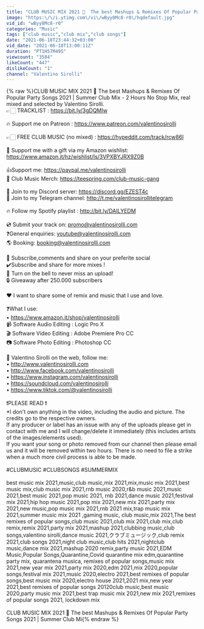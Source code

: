 ```yaml
---
title: "CLUB MUSIC MIX 2021 🎉  The best Mashups & Remixes Of Popular Party Songs 2021 | Summer Club Mix"
image: "https:\/\/i.ytimg.com\/vi\/wByy8Mc8-r0\/hqdefault.jpg"
vid_id: "wByy8Mc8-r0"
categories: "Music"
tags: ["club music","club mix","club songs"]
date: "2021-06-18T23:44:32+03:00"
vid_date: "2021-06-18T13:00:11Z"
duration: "PT1H57M49S"
viewcount: "3584"
likeCount: "447"
dislikeCount: "1"
channel: "Valentino Sirolli"
---
```

{% raw %}CLUB MUSIC MIX 2021 🎉  The best Mashups &amp; Remixes Of Popular Party Songs 2021 | Summer Club Mix  - 2 Hours No Stop Mix, real mixed and selected by Valentino Sirolli. <br />👉🏻 TRACKLIST :  <a rel="nofollow" target="blank" href="https://bit.ly/3gDQMIw">https://bit.ly/3gDQMIw</a><br /><br />🔥  Support me on Patreon  : <a rel="nofollow" target="blank" href="https://www.patreon.com/valentinosirolli">https://www.patreon.com/valentinosirolli</a> <br /><br />👉🏻 FREE CLUB MUSIC (no mixed) : <a rel="nofollow" target="blank" href="https://hypeddit.com/track/rcw86l">https://hypeddit.com/track/rcw86l</a><br /><br />🎁 Support me with a gift via my Amazon wishlist: <a rel="nofollow" target="blank" href="https://www.amazon.it/hz/wishlist/ls/3VPXBYJRX9Z0B">https://www.amazon.it/hz/wishlist/ls/3VPXBYJRX9Z0B</a> <br /><br />👍Support me: <a rel="nofollow" target="blank" href="https://paypal.me/valentinosirolli">https://paypal.me/valentinosirolli</a> <br />👕 Club Music Merch: <a rel="nofollow" target="blank" href="https://teespring.com/club-music-gang">https://teespring.com/club-music-gang</a><br /><br />💬 Join to my Discord server: <a rel="nofollow" target="blank" href="https://discord.gg/EZEST4c">https://discord.gg/EZEST4c</a><br />💬 Join to my Telegram channel: <a rel="nofollow" target="blank" href="http://t.me/valentinosirollitelegram">http://t.me/valentinosirollitelegram</a>  <br /><br />🔥 Follow my Spotify playlist : <a rel="nofollow" target="blank" href="http://bit.ly/DAILYEDM">http://bit.ly/DAILYEDM</a><br /><br />💿 Submit your track on: promo@valentinosirolli.com<br />❓General enquiries: youtube@valentinosirolli.com<br />🌎 Booking: booking@valentinosirolli.com<br /><br />🚀 Subscribe,comments and share on your preferite social <br />✔️Subscribe and share for more mixes ! <br />🔔 Turn on the bell to never miss an upload!<br />🔒 Giveaway after 250.000 subscribers <br /><br />♥️ I want to share some of remix and music that I use and love.<br /><br />❓What I use: <br />• <a rel="nofollow" target="blank" href="https://www.amazon.it/shop/valentinosirolli">https://www.amazon.it/shop/valentinosirolli</a><br />📹 Software Audio Editing : Logic Pro X <br />🎬  Software Video Editing : Adobe Premiere Pro CC <br />📷 Software Photo Editing : Photoshop CC <br /><br />📳 Valentino Sirolli on the web, follow me:<br />• <a rel="nofollow" target="blank" href="http://www.valentinosirolli.com">http://www.valentinosirolli.com</a> <br />• <a rel="nofollow" target="blank" href="http://www.facebook.com/valentinosirolli">http://www.facebook.com/valentinosirolli</a><br />• <a rel="nofollow" target="blank" href="https://www.instagram.com/valentinosirolli">https://www.instagram.com/valentinosirolli</a><br />• <a rel="nofollow" target="blank" href="https://soundcloud.com/valentinosirolli">https://soundcloud.com/valentinosirolli</a><br />• <a rel="nofollow" target="blank" href="https://www.tiktok.com/@valentinosirolli">https://www.tiktok.com/@valentinosirolli</a><br /><br />❗PLEASE READ ❗<br />*I don't own anything in the video, including the audio and picture. The credits go to the respective owners.<br />If any producer or label has an issue with any of the uploads please get in contact with me and I will change/delete it immediately (this includes artists of the images/elements used).<br />If you want your song or photo removed from our channel then please email us and it will be removed within two hours. There is no need to file a strike when a much more civil process is able to be made.<br /><br />#CLUBMUSIC #CLUBSONGS #SUMMERMIX<br /><br />best music mix 2021,music,club music,mix 2021,mix,music mix 2021,best music mix,club music mix 2021,rnb music 2020,r&amp;b music 2021,music 2021,best music 2021,pop music 2021, rnb 2021,dance music 2021,festival mix 2021,hip hop music 2021,pop mix 2021,new mix 2021,party mix 2021,new music,pop music mix 2021,rnb 2021 mix,trap music mix 2021,summer music mix 2021 ,gaming music, club music,mix 2021,The best remixes of popular songs,club music 2021,club mix 2021,club mix,club remix,remix 2021,party mix 2021,mashup 2021,clubbing music,club songs,valentino sirolli,dance music 2021,クラブミュージック,club remix 2021,club songs 2021,night club music,club hits 2021,nightclub music,dance mix 2021,mashup 2020 remix,party music 2021,EDM Music,Popular Songs,Quarantine,Covid quarantine mix edm,quarantine party mix, quarantena musica, remixes of popular songs,music mix 2021,new year mix 2021,party mix 2020,edm 2021,mix 2020,popular songs,festival mix 2021,music 2020,electro 2021,best remixes of popular songs,best music mix 2020,electro house 2021,2021 mix,new year 2021,best remixes of popular songs 20120club music,best music 2020,party music mix 2021,best trap music mix 2021,new mix 2021,remixes of popular songs 2021, lockdown mix<br /><br />CLUB MUSIC MIX 2021 🎉  The best Mashups &amp; Remixes Of Popular Party Songs 2021 | Summer Club Mi{% endraw %}

